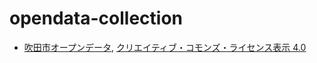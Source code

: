 # opendata-collection

- [吹田市オープンデータ](https://www.city.suita.osaka.jp/home/kurashinojoho/_79352/shiryo.html), [クリエイティブ・コモンズ・ライセンス表示 4.0](https://creativecommons.org/licenses/by/4.0/deed.ja)

